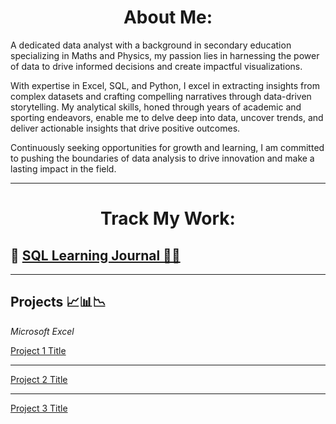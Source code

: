 # <center> About Me: </center>
A dedicated data analyst with a background in secondary education specializing in Maths and Physics, my passion lies in harnessing the power of data to drive informed decisions and create impactful visualizations. 

With expertise in Excel, SQL, and Python, I excel in extracting insights from complex datasets and crafting compelling narratives through data-driven storytelling. My analytical skills, honed through years of academic and sporting endeavors, enable me to delve deep into data, uncover trends, and deliver actionable insights that drive positive outcomes. 

Continuously seeking opportunities for growth and learning, I am committed to pushing the boundaries of data analysis to drive innovation and make a lasting impact in the field.

---
# <center> Track My Work: </center>
## 🔗 [SQL Learning Journal 🧑‍💻](/Journal) 
---

## Projects 📈📊📉
*Microsoft Excel*

[Project 1 Title]()
<img src="">

---
[Project 2 Title](/pdf/sample_presentation.pdf)
<img src="">

---
[Project 3 Title](http://example.com/)
<img src="">



